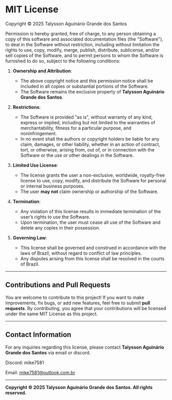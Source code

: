 # MIT License

Copyright © 2025 Talysson Aguinário Grande dos Santos

Permission is hereby granted, free of charge, to any person obtaining a copy
of this software and associated documentation files (the "Software"), to deal
in the Software without restriction, including without limitation the rights
to use, copy, modify, merge, publish, distribute, sublicense, and/or sell
copies of the Software, and to permit persons to whom the Software is
furnished to do so, subject to the following conditions:

1. **Ownership and Attribution**:
   - The above copyright notice and this permission notice shall be included in all
     copies or substantial portions of the Software.
   - The Software remains the exclusive property of **Talysson Aguinário Grande dos Santos**.

2. **Restrictions**:
   - The Software is provided "as is", without warranty of any kind, express or
     implied, including but not limited to the warranties of merchantability,
     fitness for a particular purpose, and noninfringement.
   - In no event shall the authors or copyright holders be liable for any claim,
     damages, or other liability, whether in an action of contract, tort, or otherwise,
     arising from, out of, or in connection with the Software or the use or other
     dealings in the Software.

3. **Limited Use License**:
   - The license grants the user a non-exclusive, worldwide, royalty-free license to
     use, copy, modify, and distribute the Software for personal or internal business
     purposes.
   - The user **may not** claim ownership or authorship of the Software.

4. **Termination**:
   - Any violation of this license results in immediate termination of the user’s rights
     to use the Software.
   - Upon termination, the user must cease all use of the Software and delete any copies
     in their possession.

5. **Governing Law**:
   - This license shall be governed and construed in accordance with the laws of Brazil,
     without regard to conflict of law principles.
   - Any disputes arising from this license shall be resolved in the courts of Brazil.

---

## Contributions and Pull Requests

You are welcome to contribute to this project! If you want to make improvements, fix bugs, or add new features, feel free to submit **pull requests**. By contributing, you agree that your contributions will be licensed under the same MIT License as this project.

---

## Contact Information

For any inquiries regarding this license, please contact **Talysson Aguinário Grande dos Santos** via email or discord.

Discord: mike7581

Email: mike7581@outlook.com.br

---

**Copyright © 2025 Talysson Aguinário Grande dos Santos. All rights reserved.**
